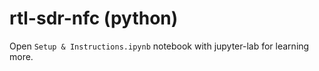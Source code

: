 # rtl-sdr-nfc (python)
Open `Setup & Instructions.ipynb` notebook with jupyter-lab for learning more.